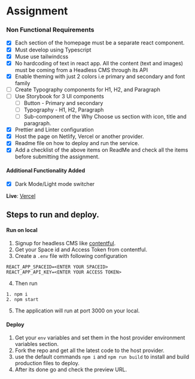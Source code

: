 # Assignment

### Non Functional Requirements

- [x] Each section of the homepage must be a separate react component.
- [x] Must develop using Typescript
- [x] Muse use tailwindcss
- [x] No hardcoding of text in react app. All the content (text and images) must be coming from a Headless CMS through its API
- [x] Enable theming with just 2 colors i.e primary and secondary and font family
- [ ] Create Typography components for H1, H2, and Paragraph
- [ ] Use Storybook for 3 UI components
  - [ ] Button - Primary and secondary
  - [ ] Typography - H1, H2, Paragraph
  - [ ] Sub-component of the Why Choose us section with icon, title and paragraph.
- [x] Prettier and Linter configuration
- [x] Host the page on Netlify, Vercel or another provider.
- [x] Readme file on how to deploy and run the service.
- [x] Add a checklist of the above items on ReadMe and check all the items before submitting the assignment.

#### Additional Functionality Added

- [x] Dark Mode/Light mode switcher

**Live**: [Vercel](https://techwondoe-assignment-five.vercel.app/)

## Steps to run and deploy.

#### Run on local

1. Signup for headless CMS like [contentful](https://www.contentful.com/).
2. Get your Space id and Access Token from contentful.
3. Create a `.env` file with following configuration

```
REACT_APP_SPACEID=<ENTER YOUR SPACEID>
REACT_APP_API_KEY=<ENTER YOUR ACCESS TOKEN>

```

4. Then run

```
1. npm i
2. npm start

```

5. The application will run at port 3000 on your local.

#### Deploy

1. Get your `env` variables and set them in the host provider environment variables section.
2. Fork the repo and get all the latest code to the host provider.
3. use the default commands `npm i` and `npm run build` to install and build production files to deploy.
4. After its done go and check the preview URL.
